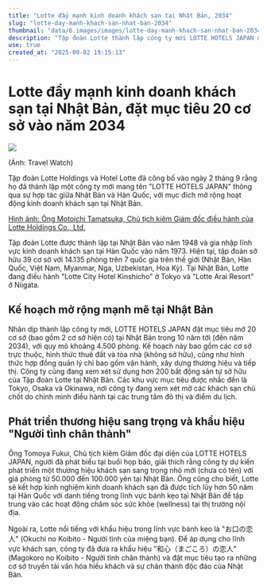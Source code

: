 ```yaml
---
title: "Lotte đẩy mạnh kinh doanh khách sạn tại Nhật Bản, 2034"
slug: "lotte-day-manh-khach-san-nhat-ban-2034"
thumbnail: "data/6.images/images/lotte-day-manh-khach-san-nhat-ban-2034.webp"
description: "Tập đoàn Lotte thành lập công ty mới LOTTE HOTELS JAPAN để mở rộng kinh doanh khách sạn tại Nhật Bản, với kế hoạch khai trương 20 cơ sở và 4500 phòng vào năm 2034, tập trung vào Tokyo, Osaka, Okinawa."
use: true
created_at: "2025-09-02 19:15:13"
---
```


# Lotte đẩy mạnh kinh doanh khách sạn tại Nhật Bản, đặt mục tiêu 20 cơ sở vào năm 2034

![](/images/20250902-00000010-imptrw-000-2-view.webp)

(Ảnh: Travel Watch)

Tập đoàn Lotte Holdings và Hotel Lotte đã công bố vào ngày 2 tháng 9 rằng họ đã thành lập một công ty mới mang tên "LOTTE HOTELS JAPAN" thông qua sự hợp tác giữa Nhật Bản và Hàn Quốc, với mục đích mở rộng hoạt động kinh doanh khách sạn tại Nhật Bản.

[Hình ảnh: Ông Motoichi Tamatsuka, Chủ tịch kiêm Giám đốc điều hành của Lotte Holdings Co., Ltd.](https://travel.watch.impress.co.jp/img/trw/docs/2043/942/html/02_o.jpg.html)

Tập đoàn Lotte được thành lập tại Nhật Bản vào năm 1948 và gia nhập lĩnh vực kinh doanh khách sạn tại Hàn Quốc vào năm 1973. Hiện tại, tập đoàn sở hữu 39 cơ sở với 14.135 phòng trên 7 quốc gia trên thế giới (Nhật Bản, Hàn Quốc, Việt Nam, Myanmar, Nga, Uzbekistan, Hoa Kỳ). Tại Nhật Bản, Lotte đang điều hành "Lotte City Hotel Kinshicho" ở Tokyo và "Lotte Arai Resort" ở Niigata.

## Kế hoạch mở rộng mạnh mẽ tại Nhật Bản

Nhân dịp thành lập công ty mới, LOTTE HOTELS JAPAN đặt mục tiêu mở 20 cơ sở (bao gồm 2 cơ sở hiện có) tại Nhật Bản trong 10 năm tới (đến năm 2034), với quy mô khoảng 4.500 phòng. Kế hoạch này bao gồm các cơ sở trực thuộc, hình thức thuê đất và tòa nhà (không sở hữu), cũng như hình thức hợp đồng quản lý chỉ bao gồm vận hành, xây dựng thương hiệu và tiếp thị. Công ty cũng đang xem xét sử dụng hơn 200 bất động sản tự sở hữu của Tập đoàn Lotte tại Nhật Bản. Các khu vực mục tiêu được nhắc đến là Tokyo, Osaka và Okinawa, nơi công ty đang xem xét mở các khách sạn chủ chốt do chính mình điều hành tại các trung tâm đô thị và điểm du lịch.

## Phát triển thương hiệu sang trọng và khẩu hiệu "Người tình chân thành"

Ông Tomoya Fukui, Chủ tịch kiêm Giám đốc đại diện của LOTTE HOTELS JAPAN, người đã phát biểu tại buổi họp báo, giải thích rằng công ty dự kiến phát triển một thương hiệu khách sạn sang trọng nhỏ mới (chưa có tên) với giá phòng từ 50.000 đến 100.000 yên tại Nhật Bản. Ông cũng cho biết, Lotte sẽ kết hợp kinh nghiệm kinh doanh khách sạn đã được tích lũy hơn 50 năm tại Hàn Quốc với danh tiếng trong lĩnh vực bánh kẹo tại Nhật Bản để tập trung vào các hoạt động chăm sóc sức khỏe (wellness) tại thị trường nội địa.

Ngoài ra, Lotte nổi tiếng với khẩu hiệu trong lĩnh vực bánh kẹo là "お口の恋人" (Okuchi no Koibito - Người tình của miệng bạn). Để áp dụng cho lĩnh vực khách sạn, công ty đã đưa ra khẩu hiệu "和心（まごころ）の恋人" (Magokoro no Koibito - Người tình chân thành) và đặt mục tiêu tạo ra những cơ sở truyền tải văn hóa hiếu khách và sự chân thành độc đáo của Nhật Bản.